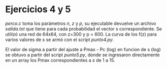 # Ejercicios 4 y 5

_perco.c_ toma los parámetros _n_, _z_ y _p_, su ejecutable devuelve un archivo _salida.txt_ que tiene para cada probabilidad el vector s correspondiente.
Se utilizó una red de 64x64, con z=300 y p = 600. La curva de los f(z) para varios valores de _s_ se armó con el script _punto4.py_.

El valor de sigma a partir del ajuste a Pmax - Pc (log) en funcion de s (log) se obtuvo a partir del script _punto5.py_, donde se ingresaron directamente en un array los Pmax correspondientes a _s_ de 1 a 15.
